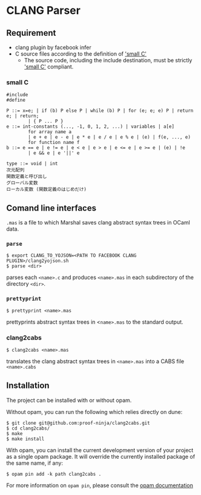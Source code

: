 # CLANG Parser

## Requirement

* clang plugin by facebook infer
* C source files according to the definition of ['small C'](#small-c)
  * The source code, including the include destination, must be strictly ['small C'](#small-c) compliant.

### small C

```
#include
#define

P ::= x=e; | if (b) P else P | while (b) P | for (e; e; e) P | return e; | return;
        | { P ... P }
e ::= int-constants (..., -1, 0, 1, 2, ...) | variables | a[e]
        for array name a
        | e + e | e - e | e * e | e / e | e % e | (e) | f(e, ..., e)
        for function name f
b ::= e == e | e != e | e < e | e > e | e <= e | e >= e | (e) | !e
        | e && e | e '||' e

type ::= void | int
次元配列
関数定義と呼び出し
グローバル変数
ローカル変数 (関数定義のはじめだけ)
```

## Comand line interfaces

 `.mas` is a file to which Marshal saves clang abstract syntax trees in
OCaml data.

### `parse`

```console
$ export CLANG_TO_YOJSON=<PATH TO FACEBOOK CLANG PLUGIN>/clang2yojson.sh
$ parse <dir>
```

  parses each `<name>.c` and produces `<name>.mas` in each subdirectory of the directory `<dir>`.

###  `prettyprint`

```console
$ prettyprint <name>.mas
```

  prettyprints abstract syntax trees in <`name>.mas` to the standard output.

### clang2cabs

```console
$ clang2cabs <name>.mas
```

  translates the clang abstract syntax trees in `<name>.mas` into a CABS file `<name>.cabs`

## Installation

The project can be installed with or without opam.

Without opam, you can run the following which relies directly on
dune:

```console
$ git clone git@github.com:proof-ninja/clang2cabs.git
$ cd clang2cabs/
$ make
$ make install
```

With opam, you can install the current development version of your
project as a single opam package. It will override the currently
installed package of the same name, if any:
```
$ opam pin add -k path clang2cabs .
```

For more information on `opam pin`, please consult the
[opam documentation](https://opam.ocaml.org/doc/Usage.html)
